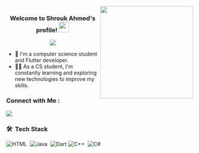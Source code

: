 
<img width="250" align="right" src="https://c.tenor.com/_DOBjnGspYAAAAAM/code-coding.gif">

<h3 align="center">
  Welcome to Shrouk Ahmed's profile!
  <img src="https://media.giphy.com/media/hvRJCLFzcasrR4ia7z/giphy.gif" width="28">
</h3>

<!-- Typing SVG by DenverCoder1 - https://github.com/DenverCoder1/readme-typing-svg -->
<p align="center">
  <a href="https://github.com/DenverCoder1/readme-typing-svg"><img src="https://readme-typing-svg.herokuapp.com/?lines=Flutter-%20developer;Always%20learning%20new%20things&font=Fira%20Code&center=true&width=440&height=45&color=f75c7e&vCenter=true&size=22"></a>
</p> 

- 🏢 I'm a computer science student and Flutter developer.
- 👨‍💻 As a CS student, I'm constantly learning and exploring new technologies to improve my skills.




### Connect with Me :

<a href="https://www.linkedin.com/in/shrouk-ahmed-397b61281/" target="_blank"><img src="https://img.shields.io/badge/-Shrouk%20Ahmed-0077B5?style=for-the-badge&logo=Linkedin&logoColor=white"/></a>


### 🛠 &nbsp;Tech Stack

![HTML](https://img.shields.io/badge/-HTML-05122A?style=flat&logo=HTML5)&nbsp;
![Java](https://img.shields.io/badge/-CSS-05122A?style=flat&logo=CSS3&logoColor=1572B6)&nbsp;
![Dart](https://img.shields.io/badge/-React-05122A?style=flat&logo=react)
![C++](https://img.shields.io/badge/-Node.js-05122A?style=flat&logo=node.js&logoColor=339933)&nbsp;
![C#](https://img.shields.io/badge/-Python%20-05122A?style=flat&logo=python)&nbsp;





